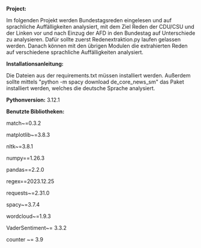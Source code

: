 **Project:**

Im folgenden Projekt werden Bundestagsreden eingelesen und auf sprachliche Auffälligkeiten analysiert, mit dem Ziel Reden der CDU/CSU und der Linken vor und nach Einzug der AFD in den Bundestag auf Unterschiede zu analysieren. 
Dafür sollte zuerst Redenextraktion.py laufen gelassen werden.
Danach können mit den übrigen Modulen die extrahierten Reden auf verschiedene sprachliche Auffälligkeiten analysiert.


**Installationsanleitung:**

Die Dateien aus der requirements.txt müssen installiert werden. 
Außerdem sollte mittels "python -m spacy download de_core_news_sm" das Paket installiert werden, welches die deutsche Sprache analysiert.



**Pythonversion:** 
3.12.1


**Benutzte Bibliotheken:**

match~=0.3.2

matplotlib~=3.8.3

nltk~=3.8.1

numpy==1.26.3

pandas==2.2.0

regex==2023.12.25

requests~=2.31.0

spacy~=3.7.4

wordcloud~=1.9.3

VaderSentiment~= 3.3.2

counter ~= 3.9
